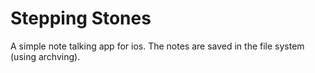 # Stepping Stones

A simple note talking app for ios. The notes are saved in the file system (using archving).